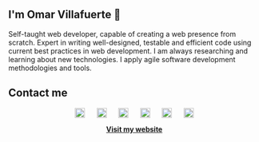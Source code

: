 ## I'm Omar Villafuerte 👋

Self-taught web developer, capable of creating a web presence from scratch. Expert in writing well-designed, testable and efficient code using current best practices in web development. I am always researching and learning about new technologies. I apply agile software development methodologies and tools.

## Contact me

<p align="center">
    <a href="https://www.facebook.com/ovillafuerte94" target="_blank"><img align="center"
            src="https://cdn.jsdelivr.net/npm/simple-icons@3.0.1/icons/facebook.svg" alt="ovillafuerte94" height="20"
            width="20" /></a>
    &nbsp;&nbsp;&nbsp;&nbsp;
    <a href="https://twitter.com/ovillafuerte94" target="_blank"><img align="center"
            src="https://cdn.jsdelivr.net/npm/simple-icons@3.0.1/icons/twitter.svg" alt="ovillafuerte94" height="20"
            width="20" /></a>
    &nbsp;&nbsp;&nbsp;&nbsp;
    <a href="https://t.me/ovillafuerte94" target="_blank"><img align="center"
            src="https://cdn.jsdelivr.net/npm/simple-icons@3.0.1/icons/telegram.svg" alt="ovillafuerte94" height="20"
            width="20" /></a>
    &nbsp;&nbsp;&nbsp;&nbsp;
    <a href="https://linkedin.com/in/ovillafuerte94" target="_blank"><img align="center"
            src="https://cdn.jsdelivr.net/npm/simple-icons@3.0.1/icons/linkedin.svg" alt="ovillafuerte94" height="20"
            width="20" /></a>
    &nbsp;&nbsp;&nbsp;&nbsp;
    <a href="https://profile.codersrank.io/user/ovillafuerte94" target="_blank"><img align="center"
            src="https://cdn.jsdelivr.net/npm/simple-icons@3.0.1/icons/codersrank.svg" alt="ovillafuerte94" height="20"
            width="20" /></a>
    &nbsp;&nbsp;&nbsp;&nbsp;
    <a href="https://gitlab.com/ovillafuerte94" target="_blank"><img 
           align="center" src="https://cdn.jsdelivr.net/npm/simple-icons@3.0.1/icons/gitlab.svg" alt="ovillafuerte94"
           height="20" width="20" /></a>
</p>

<p align="center"><a href="https://ovillafuerte94.github.io" target="_blank"><strong>Visit my website</strong></a></p>
